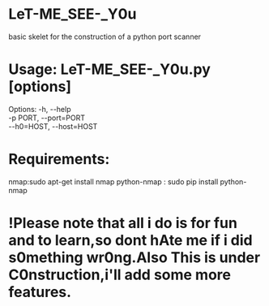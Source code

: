# LeT-ME_SEE-_Y0u
basic skelet for the construction of a python port scanner 

# Usage: LeT-ME_SEE-_Y0u.py [options]
Options:
  -h, --help            
  -p PORT, --port=PORT  
  --h0=HOST, --host=HOST

# Requirements:
nmap:sudo apt-get install nmap
python-nmap : sudo pip install python-nmap

# !Please note that all i do is for fun and to learn,so dont hAte me if i did s0mething wr0ng.Also This is under C0nstruction,i'll add some more features.
